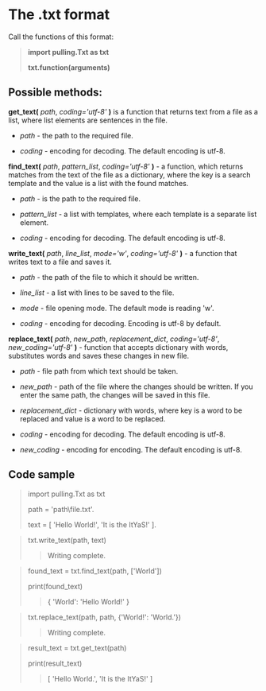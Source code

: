 # The .txt format
Call the functions of this format:

> **import pulling.Txt as txt**
>
> **txt.function(arguments)**
## Possible methods:
**get_text(** *path*, *coding='utf-8'* **)** is a function that returns text from a file as a list, where list elements are sentences in the file.

 - *path* - the path to the required file.

 - *coding* - encoding for decoding. The default encoding is utf-8.


**find_text(** *path*, *pattern_list*, *coding='utf-8'* **)** - a function, which returns matches from the text of the file as a dictionary, where the key is a search template and the value is a list with the found matches.

 - *path* - is the path to the required file.

 - *pattern_list* - a list with templates, where each template is a separate list element.

 - *coding* - encoding for decoding. The default encoding is utf-8.


**write_text(** *path*, *line_list*, *mode='w'*, *coding='utf-8'* **)** - a function that writes text to a file and saves it.

 - *path* - the path of the file to which it should be written.

 - *line_list* - a list with lines to be saved to the file.

 - *mode* - file opening mode. The default mode is reading 'w'.

 - *coding* - encoding for decoding. Encoding is utf-8 by default.
			


**replace_text(** *path*, *new_path*, *replacement_dict*, *coding='utf-8'*, *new_coding='utf-8'* **)** - function that accepts dictionary with words, substitutes words and saves these changes in new file.

 - *path* - file path from which text should be taken.

 - *new_path* - path of the file where the changes should be written. If you enter the same path, the changes will be saved in this file.

 - *replacement_dict* - dictionary with words, where key is a word to be replaced and value is a word to be replaced.

 - *coding* - encoding for decoding. The default encoding is utf-8.

 - *new_coding* - encoding for encoding. The default encoding is utf-8.
## Code sample
> import pulling.Txt as txt
> 
> path = 'path\\file.txt'.
> 
> text = [ 'Hello World!', 'It is the ItYaS!' ].

> txt.write_text(path, text)
>> Writing complete.

> found_text = txt.find_text(path, ['World'])
> 
> print(found_text)
>> { 'World': 'Hello World!' }

> txt.replace_text(path, path, {'World!': 'World.'})
>> Writing complete.

> result_text = txt.get_text(path)
> 
> print(result_text)
>> [ 'Hello World.', 'It is the ItYaS!' ]